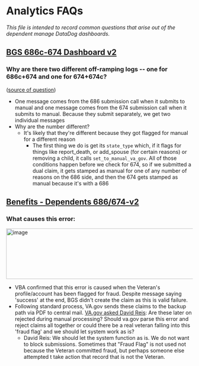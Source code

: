 # Analytics FAQs
_This file is intended to record common questions that arise out of the dependent manage DataDog dashboards._

## [BGS 686c-674 Dashboard v2](https://vagov.ddog-gov.com/dashboard/75y-zzz-nq9/bgs-686c-674-dashboard-v2?fromUser=false&refresh_mode=sliding&from_ts=1758471435839&to_ts=1761063435839&live=true)
### Why are there two different off-ramping logs -- one for 686c+674 and one for 674+674c?
([source of question](https://dsva.slack.com/archives/C0547Q0K0LF/p1761053403961489))
- One message comes from  the 686 submission call when it submits to manual and one message comes from  the 674 submission call  when it submits to manual. Because they submit separately, we get two individual messages
- Why are the number different?
   -  It's likely that they're different because they got flagged for manual for a different reason
      -  The first thing we do is get its `state_type` which, if it flags for things like report_death, or add_spouse (for certain reasons) or removing a child, it calls `set_to_manual_va_gov`. All of those conditions happen before we check for 674, so if we submitted a dual claim, it gets stamped as manual for one of any number of reasons on the 686 side, and then the 674 gets stamped as manual because it's with a 686

## [Benefits - Dependents 686/674-v2](https://vagov.ddog-gov.com/dashboard/txg-mfx-xha/benefits-dependents-686674-v2?fromUser=false&refresh_mode=paused&from_ts=1751346000000&to_ts=1759294799999&live=false)

### What causes this error:
<img width="1141" height="136" alt="image" src="https://github.com/user-attachments/assets/3c1d33ac-2e28-44c7-9455-a86649a40878" />

- VBA confirmed that this error is caused when the Veteran's profile/account has been flagged for fraud. Despite message saying 'success' at the end, BGS didn't create the claim as this is valid failure.
- Following standard process, VA.gov sends these claims to the backup path via PDF to central mail. [VA.gov asked David Reis](https://dsva.slack.com/archives/C0547Q0K0LF/p1752779043106719): Are these later on rejected during manual processing? Should va.gov parse this error and reject claims all together or could there be a real veteran falling into this 'fraud flag' and we should let system work as is?
   - David Reis: We should let the system function as is.  We do not want to block submissions.  Sometimes that "Fraud Flag" is not used not because the Veteran committed fraud, but perhaps someone else attempted t take action that record that is not the Veteran.
